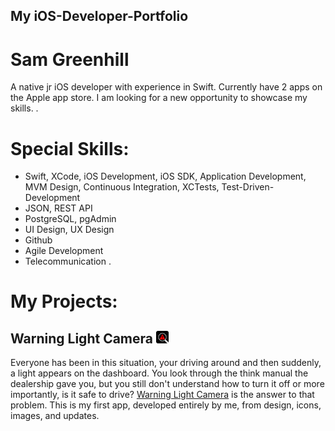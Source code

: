## My iOS-Developer-Portfolio
# Sam Greenhill
A native jr iOS developer with experience in Swift. Currently have 2 apps on the Apple app store. I am looking for a new opportunity to showcase my skills. 
.

# Special Skills:
* Swift, XCode, iOS Development, iOS SDK, Application Development, MVM Design, Continuous Integration, XCTests, Test-Driven-Development
* JSON, REST API
* PostgreSQL, pgAdmin
* UI Design, UX Design
* Github
* Agile Development
* Telecommunication
.

# My Projects:

## Warning Light Camera <a href="https://apps.apple.com/us/app/warning-light-camera/id1465343815?ls=1" target="_blank"><img src="assets/icon.png" width="20" title="Warning Light Camera"></a>

Everyone has been in this situation, your driving around and then suddenly, a light appears on the dashboard. You look through the think manual the dealership gave you, but you still don't understand how to turn it off or more importantly, is it safe to drive? [Warning Light Camera](https://apps.apple.com/us/app/warning-light-camera/id1465343815?ls=1) is the answer to that problem. This is my first app, developed entirely by me, from design, icons, images, and updates. 
